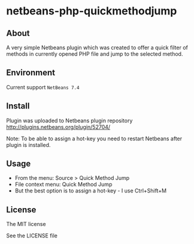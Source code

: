 netbeans-php-quickmethodjump
============================
## About
A very simple Netbeans plugin which was created to offer a quick filter of
methods in currently opened PHP file and jump to the selected method.

## Environment
Current support `NetBeans 7.4`

## Install
Plugin was uploaded to Netbeans plugin repository http://plugins.netbeans.org/plugin/52704/

Note: To be able to assign a hot-key you need to restart Netbeans after plugin is installed.

## Usage
- From the menu: Source > Quick Method Jump
- File context menu: Quick Method Jump
- But the best option is to assign a hot-key - I use Ctrl+Shift+M


## License
The MIT license

See the LICENSE file
